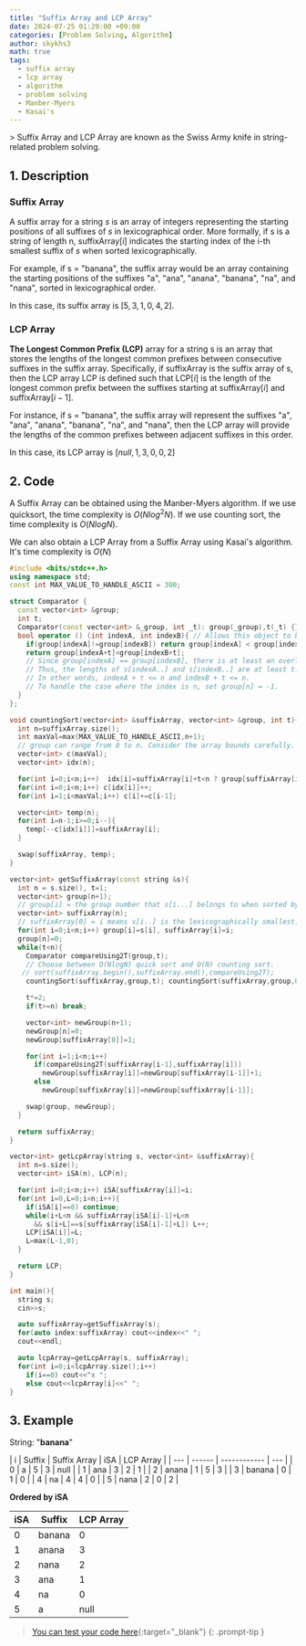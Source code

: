```yaml
---
title: "Suffix Array and LCP Array"
date: 2024-07-25 01:29:00 +09:00
categories: [Problem Solving, Algorithm]
author: skykhs3
math: true
tags:
  - suffix array
  - lcp array
  - algorithm
  - problem solving
  - Manber-Myers
  - Kasai's
---
```


<div markdown="1">
> Suffix Array and LCP Array are known as the Swiss Army knife in string-related problem solving.

## 1. Description

### Suffix Array
A suffix array for a string $s$ is an array of integers representing the starting positions of all suffixes of $s$ in lexicographical order. More formally, if $\text{s}$ is a string of length $\text{n}$, $\text{suffixArray}[i]$ indicates the starting index of the i-th smallest suffix of $s$ when sorted lexicographically.

For example, if $\text{s}$ = "$\text{banana}$", the suffix array would be an array containing the starting positions of the suffixes "$\text{a}$", "$\text{ana}$", "$\text{anana}$", "$\text{banana}$", "$\text{na}$", and "$\text{nana}$", sorted in lexicographical order.

In this case, its suffix array is $[5, 3, 1, 0, 4, 2]$.


### LCP Array
**The Longest Common Prefix (LCP)** array for a string s is an array that stores the lengths of the longest common prefixes between consecutive suffixes in the suffix array. Specifically, if suffixArray is the suffix array of s, then the LCP array LCP is defined such that $\text{LCP}[i]$ is the length of the longest common prefix between the suffixes starting at $\text{suffixArray}[i]$ and $\text{suffixArray}[i-1]$.

For instance, if $\text{s}$ = "$\text{banana}$", the suffix array will represent the suffixes "$\text{a}$", "$\text{ana}$", "$\text{anana}$", "$\text{banana}$", "$\text{na}$", and "$\text{nana}$", then the LCP array will provide the lengths of the common prefixes between adjacent suffixes in this order.

In this case, its LCP array is $[null, 1, 3, 0, 0, 2]$
## 2. Code
A Suffix Array can be obtained using the Manber-Myers algorithm. If we use quicksort, the time complexity is $O(Nlog^2N)$. If we use counting sort, the time complexity is $O(NlogN)$.

We can also obtain a LCP Array from a Suffix Array using Kasai's algorithm. It's time complexity is $O(N)$

```c++
#include <bits/stdc++.h>
using namespace std;
const int MAX_VALUE_TO_HANDLE_ASCII = 300;

struct Comparator {
  const vector<int> &group;
  int t;
  Comparator(const vector<int> &_group, int _t): group(_group),t(_t) {};
  bool operator () (int indexA, int indexB){ // Allows this object to be used as a function
    if(group[indexA]!=group[indexB]) return group[indexA] < group[indexB];
    return group[indexA+t]<group[indexB+t];
    // Since group[indexA] == group[indexB], there is at least an overlap of t characters from the start.
    // Thus, the lengths of s[indexA..] and s[indexB..] are at least t.
    // In other words, indexA + t <= n and indexB + t <= n.
    // To handle the case where the index is n, set group[n] = -1.
  }
};

void countingSort(vector<int> &suffixArray, vector<int> &group, int t){
  int n=suffixArray.size();
  int maxVal=max(MAX_VALUE_TO_HANDLE_ASCII,n+1);
  // group can range from 0 to n. Consider the array bounds carefully.
  vector<int> c(maxVal);
  vector<int> idx(n);

  for(int i=0;i<n;i++)  idx[i]=suffixArray[i]+t<n ? group[suffixArray[i]+t] : 0;
  for(int i=0;i<n;i++) c[idx[i]]++;
  for(int i=1;i<maxVal;i++) c[i]+=c[i-1];

  vector<int> temp(n);
  for(int i=n-1;i>=0;i--){
    temp[--c[idx[i]]]=suffixArray[i];
  }

  swap(suffixArray, temp);
}

vector<int> getSuffixArray(const string &s){
  int n = s.size(), t=1;
  vector<int> group(n+1);
  // group[i] = the group number that s[i...] belongs to when sorted by the first t characters.
  vector<int> suffixArray(n);
  // suffixArray[0] = i means s[i..] is the lexicographically smallest.
  for(int i=0;i<n;i++) group[i]=s[i], suffixArray[i]=i;
  group[n]=0;
  while(t<n){
    Comparator compareUsing2T(group,t);
    // Choose between O(NlogN) quick sort and O(N) counting sort.
   // sort(suffixArray.begin(),suffixArray.end(),compareUsing2T);
    countingSort(suffixArray,group,t); countingSort(suffixArray,group,0);

    t*=2;
    if(t>=n) break;

    vector<int> newGroup(n+1);
    newGroup[n]=0;
    newGroup[suffixArray[0]]=1;

    for(int i=1;i<n;i++)
      if(compareUsing2T(suffixArray[i-1],suffixArray[i]))
        newGroup[suffixArray[i]]=newGroup[suffixArray[i-1]]+1;
      else
        newGroup[suffixArray[i]]=newGroup[suffixArray[i-1]];

    swap(group, newGroup);
  }

  return suffixArray;
}

vector<int> getLcpArray(string s, vector<int> &suffixArray){
  int n=s.size();
  vector<int> iSA(n), LCP(n);

  for(int i=0;i<n;i++) iSA[suffixArray[i]]=i;
  for(int i=0,L=0;i<n;i++){
    if(iSA[i]==0) continue;
    while(i+L<n && suffixArray[iSA[i]-1]+L<n
      && s[i+L]==s[suffixArray[iSA[i]-1]+L]) L++;
    LCP[iSA[i]]=L;
    L=max(L-1,0);
  }

  return LCP;
}

int main(){
  string s;
  cin>>s;

  auto suffixArray=getSuffixArray(s);
  for(auto index:suffixArray) cout<<index<<" ";
  cout<<endl;

  auto lcpArray=getLcpArray(s, suffixArray);
  for(int i=0;i<lcpArray.size();i++)
    if(i==0) cout<<"x ";
    else cout<<lcpArray[i]<<" ";
}
```

## 3. Example

String: "**banana**"

| i   | Suffix | Suffix Array | iSA | LCP Array |
| --- | ------ | ------------ | --- |
| 0   | a      | 5            | 3   | null      |
| 1   | ana    | 3            | 2   | 1         |
| 2   | anana  | 1            | 5   | 3         |
| 3   | banana | 0            | 1   | 0         |
| 4   | na     | 4            | 4   | 0         |
| 5   | nana   | 2            | 0   | 2         |


**Ordered by iSA**

| iSA | Suffix | LCP Array |
| --- | ------ | --------- |
| 0   | banana | 0         |
| 1   | anana  | 3         |
| 2   | nana   | 2         |
| 3   | ana    | 1         |
| 4   | na     | 0         |
| 5   | a      | null      |


> [You can test your code here](https://www.acmicpc.net/problem/9248){:target="_blank"}
{: .prompt-tip }

</div>
